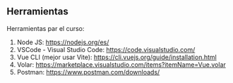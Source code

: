 ## Herramientas
Herramientas par el curso: 
1. Node JS: https://nodejs.org/es/
2. VSCode - Visual Studio Code: https://code.visualstudio.com/
3. Vue CLI (mejor usar Vite): https://cli.vuejs.org/guide/installation.html
4. Volar: https://marketplace.visualstudio.com/items?itemName=Vue.volar
5. Postman: https://www.postman.com/downloads/